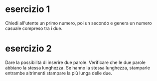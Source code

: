 # esercizio 1

Chiedi all'utente un primo numero, poi un secondo e genera un numero casuale compreso tra i due.

# esercizio 2

Dare la possibilità di inserire due parole. 
Verificare che le due parole abbiano la stessa lunghezza. Se hanno la stessa lunghezza, stamparle entrambe altrimenti stampare la più lunga delle due.


